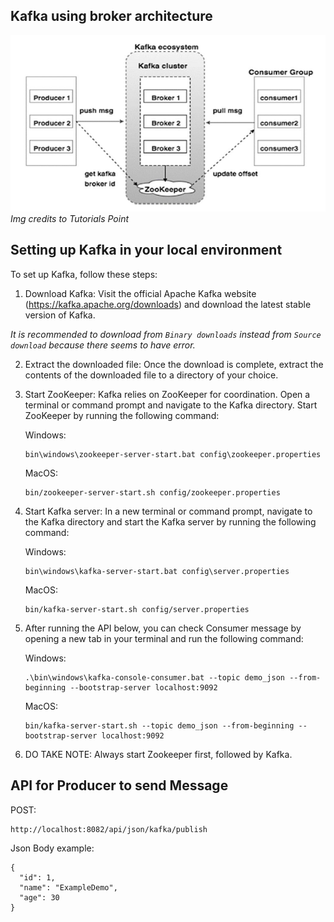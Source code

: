 ## Kafka using broker architecture
![alt text](image-1.png)
*Img credits to Tutorials Point*

## Setting up Kafka in your local environment

To set up Kafka, follow these steps:

1. Download Kafka: Visit the official Apache Kafka website (https://kafka.apache.org/downloads) and download the latest stable version of Kafka.

*It is recommended to download from `Binary downloads` instead from `Source download` because there seems to have error.*

2. Extract the downloaded file: Once the download is complete, extract the contents of the downloaded file to a directory of your choice.

3. Start ZooKeeper: Kafka relies on ZooKeeper for coordination. Open a terminal or command prompt and navigate to the Kafka directory. Start ZooKeeper by running the following command:
    
    Windows:
    ```
    bin\windows\zookeeper-server-start.bat config\zookeeper.properties
    ```

    MacOS:
    ```
    bin/zookeeper-server-start.sh config/zookeeper.properties
    ```

4. Start Kafka server: In a new terminal or command prompt, navigate to the Kafka directory and start the Kafka server by running the following command:
    
    Windows:
    ```
    bin\windows\kafka-server-start.bat config\server.properties
    ```

    MacOS:
    ```
    bin/kafka-server-start.sh config/server.properties
    ```

7. After running the API below, you can check Consumer message by opening a new tab in your terminal and run the following command:

    Windows:
    ```
    .\bin\windows\kafka-console-consumer.bat --topic demo_json --from-beginning --bootstrap-server localhost:9092
    ```

    MacOS:
    ```
    bin/kafka-server-start.sh --topic demo_json --from-beginning --bootstrap-server localhost:9092
    ```

8. DO TAKE NOTE: Always start Zookeeper first, followed by Kafka.

## API for Producer to send Message
POST:
```
http://localhost:8082/api/json/kafka/publish
```

Json Body example:
```
{
  "id": 1,
  "name": "ExampleDemo",
  "age": 30
}
```